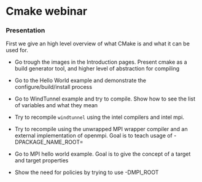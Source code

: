 # Cmake webinar


### Presentation 
First we give an high level overview of what CMake is and what it can be used for.

- Go trough the images in the Introduction pages. Present cmake as a build generator tool, and higher level of abstraction for compiling
- Go to the Hello World example and demonstrate the configure/build/install process
- Go to WindTunnel example and try to compile. Show how to see the list of variables and what they mean
- Try to recompile `windtunnel` using the intel compilers and intel mpi.
- Try to recompile using the unwrapped MPI wrapper compiler and an external implementation of openmpi. Goal is to teach usage of -DPACKAGE_NAME_ROOT=

- Go to MPI hello world example. Goal is to give the concept of a target and target properties
- Show the need for policies by trying to use -DMPI_ROOT